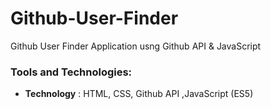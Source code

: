 # Github-User-Finder
Github User Finder Application usng Github API &amp; JavaScript

### Tools and Technologies:
* **Technology** : HTML, CSS, Github API ,JavaScript (ES5)
